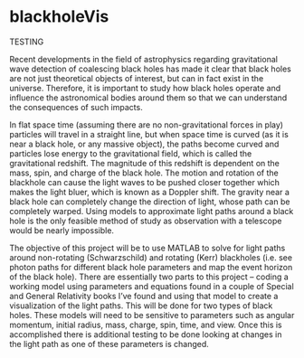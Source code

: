 # blackholeVis

TESTING

Recent developments in the field of astrophysics regarding gravitational wave detection of coalescing black holes has made it clear that black holes are not just theoretical objects of interest, but can in fact exist in the universe. Therefore, it is important to study how black holes operate and influence the astronomical bodies around them so that we can understand the consequences of such impacts.

In flat space time (assuming there are no non-gravitational forces in play) particles will travel in a straight line, but when space time is curved (as it is near a black hole, or any massive object), the paths become curved and particles lose energy to the gravitational field, which is called the gravitational redshift. The magnitude of this redshift is dependent on the mass, spin, and charge of the black hole. The motion and rotation of the blackhole can cause the light waves to be pushed closer together which makes the light bluer, which is known as a Doppler shift. The gravity near a black hole can completely change the direction of light, whose path can be completely warped. Using models to approximate light paths around a black hole is the only feasible method of study as observation with a telescope would be nearly impossible.

The objective of this project will be to use MATLAB to solve for light paths around non-rotating (Schwarzschild) and rotating (Kerr) blackholes (i.e. see photon paths for different black hole parameters and map the event horizon of the black hole). There are essentially two parts to this project – coding a working model using parameters and equations found in a couple of Special and General Relativity books I’ve found and using that model to create a visualization of the light paths. This will be done for two types of black holes. These models will need to be sensitive to parameters such as angular momentum, initial radius, mass, charge, spin, time, and view. Once this is accomplished there is additional testing to be done looking at changes in the light path as one of these parameters is changed.

